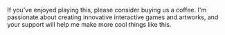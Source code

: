 If you've enjoyed playing this, please consider buying us a coffee. I'm passionate about creating innovative interactive games and artworks, and your support will help me make more cool things like this.
